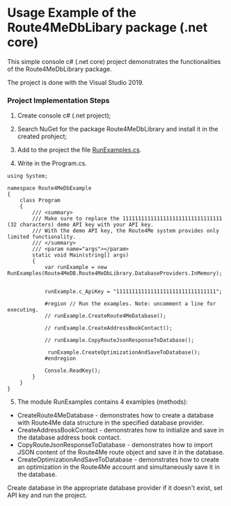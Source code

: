 # Usage Example of the Route4MeDbLibary package (.net core)


This simple console c# (.net core) project demonstrates the functionalities of the Route4MeDbLibrary package.

The project is done with the Visual Studio 2019.


### Project Implementation Steps

1. Create console c# (.net project);

2. Search NuGet for the package Route4MeDbLibrary and install it in the created prohject;

3. Add to the project the file [RunExamples.cs](https://github.com/route4me/route4me-net-core/blob/master/Route4MeDbExample/Route4MeDbExample/RunExamples.cs).

4. Write in the Program.cs.

```
using System;

namespace Route4MeDbExample
{
    class Program
    {
        /// <summary>
        /// Make sure to replace the 11111111111111111111111111111111 (32 characters) demo API key with your API key.
        /// With the demo API key, the Route4Me system provides only limited functionality.
        /// </summary>
        /// <param name="args"></param>
        static void Main(string[] args)
        {
            var runExample = new RunExamples(Route4MeDB.Route4MeDbLibrary.DatabaseProviders.InMemory);


            runExample.c_ApiKey = "11111111111111111111111111111111";

            #region // Run the examples. Note: uncomment a line for executing.
            // runExample.CreateRoute4MeDatabase();

            // runExample.CreateAddressBookContact();

            // runExample.CopyRouteJsonResponseToDatabase();

             runExample.CreateOptimizationAndSaveToDatabase();
            #endregion

            Console.ReadKey();
        }
    }
}
```

5. The module RunExamples contains 4 examlples (methods):

- CreateRoute4MeDatabase - demonstrates how to create a database with Route4Me data structure in the specified database provider.
- CreateAddressBookContact - demonstrates how to initialize and save in the database address book contact.
- CopyRouteJsonResponseToDatabase - demonstrates how to import JSON content of the Route4Me route object and save it in the database.
- CreateOptimizationAndSaveToDatabase - demonstrates how to create an optimization in the Route4Me account and simultaneously save it in the database.

Create database in the appropriate database provider if it doesn't exist, set API key and run the project.
